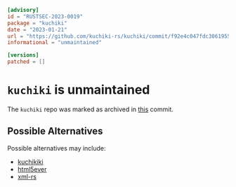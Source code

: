 ```toml
[advisory]
id = "RUSTSEC-2023-0019"
package = "kuchiki"
date = "2023-01-21"
url = "https://github.com/kuchiki-rs/kuchiki/commit/f92e4c047fdc30619555da282ac7ccce1d313aa6"
informational = "unmaintained"

[versions]
patched = []
```

# `kuchiki` is unmaintained

The `kuchiki` repo was marked as archived in [this](https://github.com/kuchiki-rs/kuchiki/commit/f92e4c047fdc30619555da282ac7ccce1d313aa6) commit.

## Possible Alternatives

Possible alternatives may include:

- [kuchikiki](https://crates.io/crates/kuchikiki)
- [html5ever](https://crates.io/crates/html5ever)
- [xml-rs](https://crates.io/crates/xml-rs)
